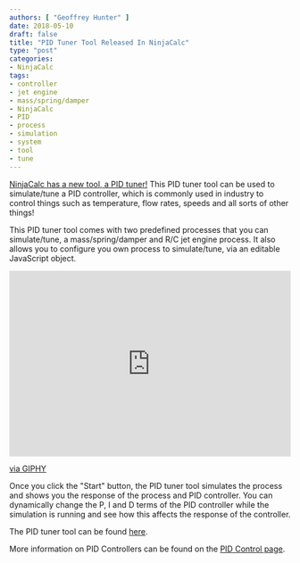 ```yaml
---
authors: [ "Geoffrey Hunter" ]
date: 2018-05-10
draft: false
title: "PID Tuner Tool Released In NinjaCalc"
type: "post"
categories:
- NinjaCalc
tags:
- controller
- jet engine
- mass/spring/damper
- NinjaCalc
- PID
- process
- simulation
- system
- tool
- tune
---
```


[NinjaCalc has a new tool, a PID tuner!](http://ninja-calc.mbedded.ninja/tool/pid-tuner) This PID tuner tool can be used to simulate/tune a PID controller, which is commonly used in industry to control things such as temperature, flow rates, speeds and all sorts of other things!

This PID tuner tool comes with two predefined processes that you can simulate/tune, a mass/spring/damper and R/C jet engine process. It also allows you to configure you own process to simulate/tune, via an editable JavaScript object.

<div style="width:100%;height:0;padding-bottom:66%;position:relative;"><iframe src="https://giphy.com/embed/kv7upS6SsijqjoX5F4" width="100%" height="100%" style="position:absolute" frameBorder="0" class="giphy-embed" allowFullScreen></iframe></div><p><a href="https://giphy.com/gifs/kv7upS6SsijqjoX5F4">via GIPHY</a></p>

Once you click the "Start" button, the PID tuner tool simulates the process and shows you the response of the process and PID controller. You can dynamically change the P, I and D terms of the PID controller while the simulation is running and see how this affects the response of the controller.

The PID tuner tool can be found [here](http://ninja-calc.mbedded.ninja/tool/pid-tuner).

More information on PID Controllers can be found on the [PID Control page](/programming/general/pid-control).